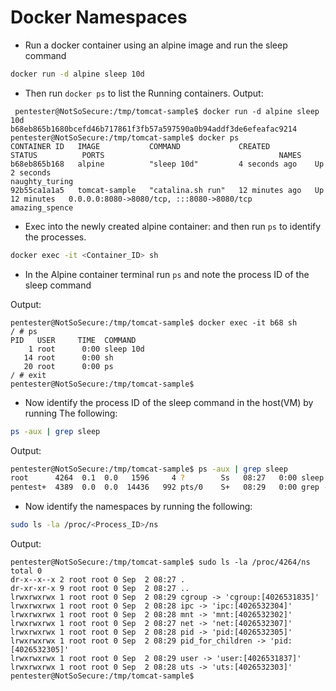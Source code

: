 # Docker Namespaces

* Run a docker container using an alpine image and run the sleep command
 ```bash
 docker run -d alpine sleep 10d
 ```
 
* Then run ```docker ps``` to list the Running containers.
Output:
```
 pentester@NotSoSecure:/tmp/tomcat-sample$ docker run -d alpine sleep 10d
b68eb865b1680bcefd46b717861f3fb57a597590a0b94addf3de6efeafac9214
pentester@NotSoSecure:/tmp/tomcat-sample$ docker ps
CONTAINER ID   IMAGE           COMMAND             CREATED          STATUS          PORTS                                       NAMES
b68eb865b168   alpine          "sleep 10d"         4 seconds ago    Up 2 seconds                                                naughty_turing
92b55ca1a1a5   tomcat-sample   "catalina.sh run"   12 minutes ago   Up 12 minutes   0.0.0.0:8080->8080/tcp, :::8080->8080/tcp   amazing_spence 
 ```
 * Exec into the newly created alpine container: and then run ```ps``` to identify the processes.

  ```bash
  docker exec -it <Container_ID> sh
  ```

 * In the Alpine container terminal run ```ps``` and note the process ID of the sleep command

Output:
```
pentester@NotSoSecure:/tmp/tomcat-sample$ docker exec -it b68 sh
/ # ps
PID   USER     TIME  COMMAND
    1 root      0:00 sleep 10d
   14 root      0:00 sh
   20 root      0:00 ps
/ # exit
pentester@NotSoSecure:/tmp/tomcat-sample$
```
* Now identify the process ID of the sleep command in the host(VM) by running The following:
 ```bash
ps -aux | grep sleep
 ```
 Output:
 ```bash
 pentester@NotSoSecure:/tmp/tomcat-sample$ ps -aux | grep sleep
root      4264  0.1  0.0   1596     4 ?        Ss   08:27   0:00 sleep 10d
pentest+  4389  0.0  0.0  14436   992 pts/0    S+   08:29   0:00 grep --color=auto sleep
 ```
 * Now identify the namespaces by running the following:
 ```bash
 sudo ls -la /proc/<Process_ID>/ns
 ```
 Output:
 ```
 pentester@NotSoSecure:/tmp/tomcat-sample$ sudo ls -la /proc/4264/ns
total 0
dr-x--x--x 2 root root 0 Sep  2 08:27 .
dr-xr-xr-x 9 root root 0 Sep  2 08:27 ..
lrwxrwxrwx 1 root root 0 Sep  2 08:29 cgroup -> 'cgroup:[4026531835]'
lrwxrwxrwx 1 root root 0 Sep  2 08:28 ipc -> 'ipc:[4026532304]'
lrwxrwxrwx 1 root root 0 Sep  2 08:28 mnt -> 'mnt:[4026532302]'
lrwxrwxrwx 1 root root 0 Sep  2 08:27 net -> 'net:[4026532307]'
lrwxrwxrwx 1 root root 0 Sep  2 08:28 pid -> 'pid:[4026532305]'
lrwxrwxrwx 1 root root 0 Sep  2 08:29 pid_for_children -> 'pid:[4026532305]'
lrwxrwxrwx 1 root root 0 Sep  2 08:29 user -> 'user:[4026531837]'
lrwxrwxrwx 1 root root 0 Sep  2 08:28 uts -> 'uts:[4026532303]'
pentester@NotSoSecure:/tmp/tomcat-sample$

 ```